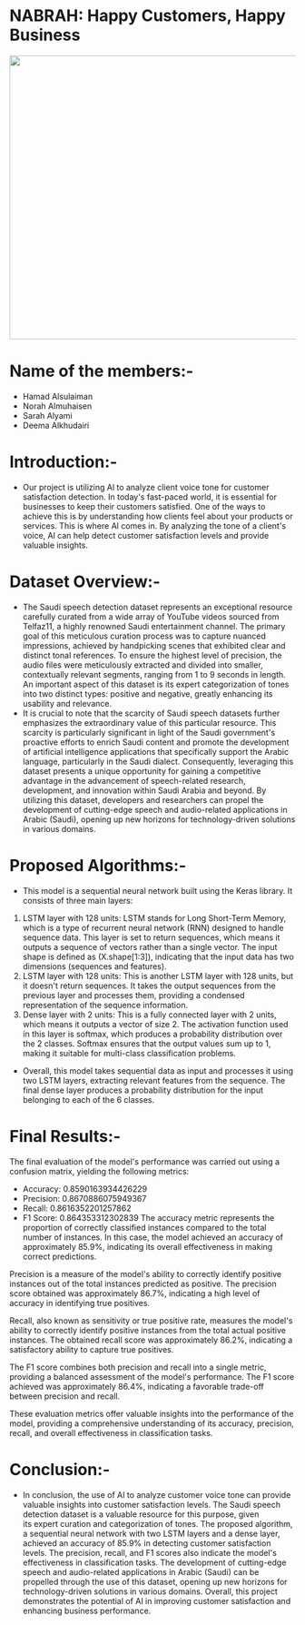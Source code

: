 # NABRAH: Happy Customers, Happy Business
<img width="1000" height="500" src="https://github.com/isazHfc/Capstone_Project/blob/main/NABRAH.jpeg">

# Name of the members:-
- Hamad Alsulaiman 
- Norah Almuhaisen
- Sarah Alyami
- Deema Alkhudairi

# Introduction:-
- Our project is utilizing Al to analyze client voice tone for customer satisfaction detection. In today's fast-paced world, it is essential for businesses to keep their customers satisfied. One of the ways to achieve this is by understanding how clients feel about your products or services. This is where Al comes in. By analyzing the tone of a client's voice, Al can help detect customer satisfaction levels and provide valuable insights.

# Dataset Overview:- 
- The Saudi speech detection dataset represents an exceptional resource carefully curated from a wide array of YouTube videos sourced from Telfaz11, a highly renowned Saudi entertainment channel. The primary goal of this meticulous curation process was to capture nuanced impressions, achieved by handpicking scenes that exhibited clear and distinct tonal references. To ensure the highest level of precision, the audio files were meticulously extracted and divided into smaller, contextually relevant segments, ranging from 1 to 9 seconds in length. An important aspect of this dataset is its expert categorization of tones into two distinct types: positive and negative, greatly enhancing its usability and relevance.
- It is crucial to note that the scarcity of Saudi speech datasets further emphasizes the extraordinary value of this particular resource. This scarcity is particularly significant in light of the Saudi government's proactive efforts to enrich Saudi content and promote the development of artificial intelligence applications that specifically support the Arabic language, particularly in the Saudi dialect. Consequently, leveraging this dataset presents a unique opportunity for gaining a competitive advantage in the advancement of speech-related research, development, and innovation within Saudi Arabia and beyond. By utilizing this dataset, developers and researchers can propel the development of cutting-edge speech and audio-related applications in Arabic (Saudi), opening up new horizons for technology-driven solutions in various domains.

# Proposed Algorithms:- 
- This model is a sequential neural network built using the Keras library. It consists of three main layers:
1. LSTM layer with 128 units: LSTM stands for Long Short-Term Memory, which is a type of recurrent neural network (RNN) designed to handle sequence data. This layer is set to return sequences, which means it outputs a sequence of vectors rather than a single vector. The input shape is defined as (X.shape[1:3]), indicating that the input data has two dimensions (sequences and features).
2. LSTM layer with 128 units: This is another LSTM layer with 128 units, but it doesn't return sequences. It takes the output sequences from the previous layer and processes them, providing a condensed representation of the sequence information.
3. Dense layer with 2 units: This is a fully connected layer with 2 units, which means it outputs a vector of size 2. The activation function used in this layer is softmax, which produces a probability distribution over the 2 classes. Softmax ensures that the output values sum up to 1, making it suitable for multi-class classification problems.
- Overall, this model takes sequential data as input and processes it using two LSTM layers, extracting relevant features from the sequence. The final dense layer produces a probability distribution for the input belonging to each of the 6 classes.

# Final Results:-
The final evaluation of the model's performance was carried out using a confusion matrix, yielding the following metrics:
- Accuracy: 0.8590163934426229
- Precision: 0.8670886075949367
- Recall: 0.8616352201257862
- F1 Score: 0.864353312302839
The accuracy metric represents the proportion of correctly classified instances compared to the total number of instances. In this case, the model achieved an accuracy of approximately 85.9%, indicating its overall effectiveness in making correct predictions.

Precision is a measure of the model's ability to correctly identify positive instances out of the total instances predicted as positive. The precision score obtained was approximately 86.7%, indicating a high level of accuracy in identifying true positives.

Recall, also known as sensitivity or true positive rate, measures the model's ability to correctly identify positive instances from the total actual positive instances. The obtained recall score was approximately 86.2%, indicating a satisfactory ability to capture true positives.

The F1 score combines both precision and recall into a single metric, providing a balanced assessment of the model's performance. The F1 score achieved was approximately 86.4%, indicating a favorable trade-off between precision and recall.

These evaluation metrics offer valuable insights into the performance of the model, providing a comprehensive understanding of its accuracy, precision, recall, and overall effectiveness in classification tasks.

# Conclusion:- 
- In conclusion, the use of AI to analyze customer voice tone can provide valuable insights into customer satisfaction levels. The Saudi speech detection dataset is a valuable resource for this purpose, given its expert curation and categorization of tones. The proposed algorithm, a sequential neural network with two LSTM layers and a dense layer, achieved an accuracy of 85.9% in detecting customer satisfaction levels. The precision, recall, and F1 scores also indicate the model's effectiveness in classification tasks. The development of cutting-edge speech and audio-related applications in Arabic (Saudi) can be propelled through the use of this dataset, opening up new horizons for technology-driven solutions in various domains. Overall, this project demonstrates the potential of AI in improving customer satisfaction and enhancing business performance.
